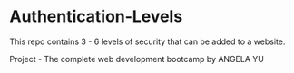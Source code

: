 # Authentication-Levels

This repo contains 3 - 6 levels of security that can be added to a website.

Project - The complete web development bootcamp by ANGELA YU
